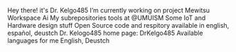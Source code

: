 Hey there! it's Dr. Kelgo485 
I’m currently working on project Mewitsu Workspace Ai
My subrepositories
tools at @UMUISM
Some IoT and Hardware design stuff
Open Source code and respitory available in english, español, deustch
Dr. Kelogo485 home page: DrKelgo485
Available languages for me English, Deustch
